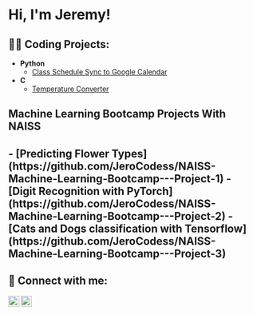<h1>Hi, I'm Jeremy! </h1>

<h2>👨‍💻 Coding Projects:</h2>

- <b>Python</b>
  - [Class Schedule Sync to Google Calendar](https://github.com/JeroCodess/ClassScheduler)
- <b>C</b>
  - [Temperature Converter](https://github.com/JeroCodess/temperatureConverter)

<h2> Machine Learning Bootcamp Projects With NAISS <h2>
- [Predicting Flower Types](https://github.com/JeroCodess/NAISS-Machine-Learning-Bootcamp---Project-1)
- [Digit Recognition with PyTorch](https://github.com/JeroCodess/NAISS-Machine-Learning-Bootcamp---Project-2)
- [Cats and Dogs classification with Tensorflow](https://github.com/JeroCodess/NAISS-Machine-Learning-Bootcamp---Project-3)
<h2> 🤳 Connect with me:</h2>

<!-- [<img align="left" alt="JoshMadakor | YouTube" width="22px" src="https://cdn.jsdelivr.net/npm/simple-icons@v3/icons/youtube.svg" />][youtube]
[<img align="left" alt="JoshMadakor | Twitter" width="22px" src="https://cdn.jsdelivr.net/npm/simple-icons@v3/icons/twitter.svg" />][twitter] -->
[<img align="left" alt="JoshMadakor | LinkedIn" width="22px" src="https://cdn.jsdelivr.net/npm/simple-icons@v3/icons/linkedin.svg" />][linkedin]
[<img align="left" alt="JoshMadakor | Instagram" width="22px" src="https://cdn.jsdelivr.net/npm/simple-icons@v3/icons/instagram.svg" />][instagram]

<!-- [twitter]: https://twitter.com/joshmadakor
[youtube]: https://www.youtube.com/c/joshmadakor -->
[instagram]: https://www.instagram.com/jeremy.ravey/
[linkedin]: https://linkedin.com/in/jeremy-ravey

<!--
**joshmadakor1/joshmadakor1** is a ✨ _special_ ✨ repository because its `README.md` (this file) appears on your GitHub profile.

Here are some ideas to get you started:

- 🔭 I’m currently working on ...
- 🌱 I’m currently learning ...
- 👯 I’m looking to collaborate on ...
- 🤔 I’m looking for help with ...
- 💬 Ask me about ...
- 📫 How to reach me: ...
- 😄 Pronouns: ...
- ⚡ Fun fact: ...
-->
